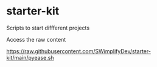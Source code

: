 # starter-kit
 Scripts to start diffferent projects

Access the raw content

https://raw.githubusercontent.com/SWimplifyDev/starter-kit/main/pyease.sh